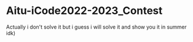 # Aitu-iCode2022-2023_Contest
Actually i don't solve it but i guess i will solve it and show you it in summer idk)
